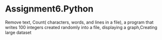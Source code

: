# Assignment6.Python
Remove text, Count( characters, words, and lines in a file), a program that writes 100 integers created randomly into a file, displaying a graph,Creating large dataset
